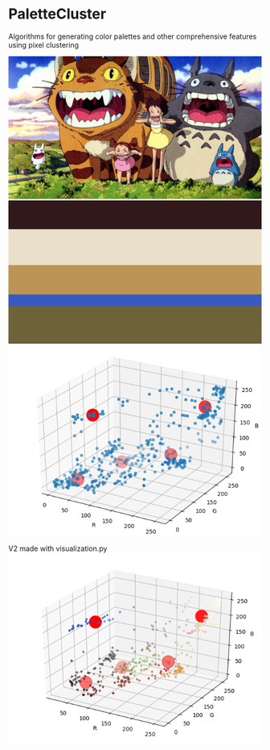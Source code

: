 # PaletteCluster
Algorithms for generating color palettes and other comprehensive features using pixel clustering


![totoro](totoro.jpg)
![totoropalette](totoropalette.png)
![points_cluster](totoro_415pt.png)

V2 made with visualization.py
![colored points_cluster](totoro_415colorpt.png)

